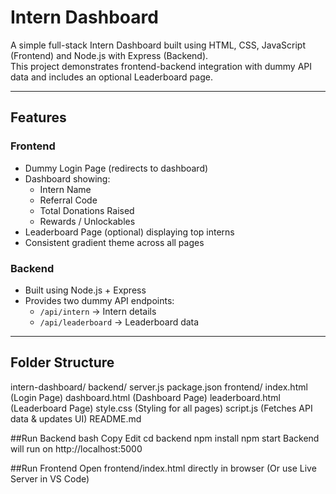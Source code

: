 # Intern Dashboard

A simple full-stack Intern Dashboard built using HTML, CSS, JavaScript (Frontend) and Node.js with Express (Backend).  
This project demonstrates frontend-backend integration with dummy API data and includes an optional Leaderboard page.

---

## Features

### Frontend
- Dummy Login Page (redirects to dashboard)
- Dashboard showing:
  - Intern Name
  - Referral Code
  - Total Donations Raised
  - Rewards / Unlockables
- Leaderboard Page (optional) displaying top interns
- Consistent gradient theme across all pages

### Backend
- Built using Node.js + Express
- Provides two dummy API endpoints:
  - `/api/intern` → Intern details
  - `/api/leaderboard` → Leaderboard data

---
## Folder Structure
intern-dashboard/
 backend/
 server.js
 package.json
 frontend/
  index.html (Login Page)
  dashboard.html (Dashboard Page)
  leaderboard.html (Leaderboard Page)
  style.css (Styling for all pages)
  script.js (Fetches API data & updates UI)
  README.md

##Run Backend
bash
Copy
Edit
cd backend
npm install
npm start
Backend will run on http://localhost:5000

##Run Frontend
Open frontend/index.html directly in browser
(Or use Live Server in VS Code)
